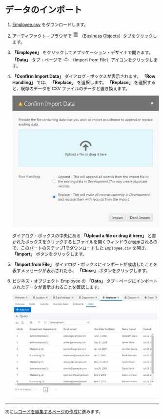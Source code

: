 # データのインポート

1.  [Employee.csv](Employee.csv) をダウンロードします。

1.  アーティファクト・ブラウザで
    ![Business Objects アイコン](../icons/vbcsca_bo_icon.png)
    （Business Objects）タブをクリックします。

1.  **「Employee」** をクリックしてアプリケーション・デザイナで開きます。
    **「Data」** タブ・ページで
    ![Import from File アイコン](../icons/vbcsnd_import_icon_transp.png)
    （Import from File）アイコンをクリックします。

1.  **「Confirm Import Data」** ダイアログ・ボックスが表示されます。
    **「Row Handling」** では、 **「Replace」** を選択します。
    **「Replace」** を選択すると、既存のデータを CSV ファイルのデータと置き換えます。

    ![「Confirm Import Data」ダイアログ・ボックス](images/confirm_import_data.png)

    ダイアログ・ボックスの中央にある **「Upload a file or drag it here」** と書かれたボックスをクリックするとファイルを開くウィンドウが表示されるので、このパートのステップ1でダウンロードした `Employee.csv` を開き、 **「Import」** ボタンをクリックします。

1.  **「Import from File」** ダイアログ・ボックスにインポートが成功したことを表すメッセージが表示されたら、 **「Close」** ボタンをクリックします。

1.  ビジネス・オブジェクト Employee の **「Data」** タブ・ページにインポートされたデータが表示されることを確認します。

    ![Employee のレコードがインポートされた状態](images/employees_data.png)

----

次に[レコードを編集するページの作成](edit_employee.md)に進みます。
